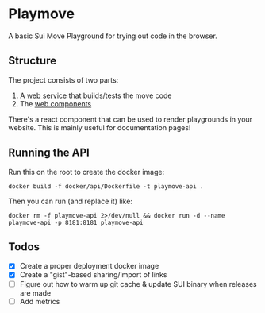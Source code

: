 # Playmove

A basic Sui Move Playground for trying out code in the browser.

## Structure

The project consists of two parts:

1. A [web service](./crates/api/) that builds/tests the move code
2. The [web components](/web/)

There's a react component that can be used to render playgrounds in your website.
This is mainly useful for documentation pages!

## Running the API

Run this on the root to create the docker image:
```
docker build -f docker/api/Dockerfile -t playmove-api .
```

Then you can run (and replace it) like:
```
docker rm -f playmove-api 2>/dev/null && docker run -d --name playmove-api -p 8181:8181 playmove-api
```

## Todos

- [x] Create a proper deployment docker image
- [x] Create a "gist"-based sharing/import of links
- [ ] Figure out how to warm up git cache & update SUI binary when releases are made
- [ ] Add metrics
